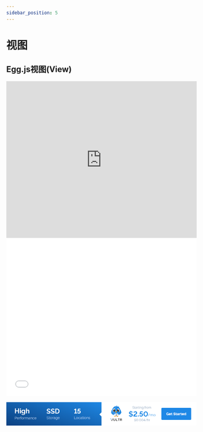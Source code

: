 ```yaml
---
sidebar_position: 5
---
```


# 视图

## Egg.js视图(View)

<iframe width="100%" height="415" src="https://www.youtube.com/embed/f5_pyIz2p34" frameborder="0" allow="accelerometer; autoplay; encrypted-media; gyroscope; picture-in-picture" allowfullscreen></iframe>
<iframe width="100%" height="415" src="//player.bilibili.com/player.html?aid=840373404&bvid=BV1A54y1R7dW&cid=179350921&page=1" scrolling="no" border="0" frameborder="no" framespacing="0" allowfullscreen="true"> </iframe>

<a href="https://www.vultr.com/?ref=8371895-6G">![](./images/banner_1.png)</a>

